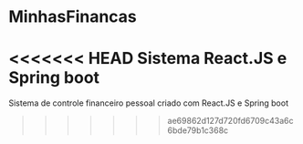 # MinhasFinancas
<<<<<<< HEAD
Sistema React.JS e Spring boot
=======
Sistema de controle financeiro pessoal criado com React.JS e Spring boot
>>>>>>> ae69862d127d720fd6709c43a6c6bde79b1c368c
